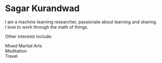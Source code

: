# Sagar Kurandwad

I am a machine learning researcher, passionate about learning and sharing. I love to work through the math of things.

Other interests include:

Mixed Martial Arts  
Meditation  
Travel  
